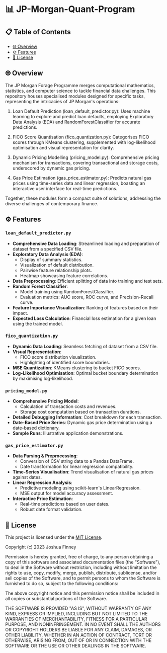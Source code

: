 # 📊 JP-Morgan-Quant-Program

## 📋 Table of Contents

- [🌐 Overview](#overview)
- [⚙️ Features](#features) 
- [📝 License](#license)

## 🌐 Overview

The JP Morgan Forage Programme merges computational mathematics, statistics, and computer science to tackle financial data challenges. This repository houses specialised modules designed for specific tasks, representing the intricacies of JP Morgan's operations:

1. Loan Default Prediction (loan_default_predictor.py): Uses machine learning to explore and predict loan defaults, employing Exploratory Data Analysis (EDA) and RandomForestClassifier for accurate predictions.

2. FICO Score Quantisation (fico_quantization.py): Categorises FICO scores through KMeans clustering, supplemented with log-likelihood optimisation and visual representation for clarity.

3. Dynamic Pricing Modelling (pricing_model.py): Comprehensive pricing mechanism for transactions, covering transactional and storage costs, underscored by dynamic gas pricing.

4. Gas Price Estimation (gas_price_estimator.py): Predicts natural gas prices using time-series data and linear regression, boasting an interactive user interface for real-time predictions.

Together, these modules form a compact suite of solutions, addressing the diverse challenges of contemporary finance.

## ⚙️ Features

### `loan_default_predictor.py`
- **Comprehensive Data Loading**: Streamlined loading and preparation of dataset from a specified CSV file.
- **Exploratory Data Analysis (EDA)**:
  - Display of summary statistics.
  - Visualization of default distribution.
  - Pairwise feature relationship plots.
  - Heatmap showcasing feature correlations.
- **Data Preprocessing**: Efficient splitting of data into training and test sets.
- **Random Forest Classifier**:
  - Model training using RandomForestClassifier.
  - Evaluation metrics: AUC score, ROC curve, and Precision-Recall curve.
- **Feature Importance Visualization**: Ranking of features based on their impact.
- **Expected Loss Calculation**: Financial loss estimation for a given loan using the trained model.

### `fico_quantization.py`
- **Dynamic Data Loading**: Seamless fetching of dataset from a CSV file.
- **Visual Representation**:
  - FICO score distribution visualization.
  - Highlighting of identified score boundaries.
- **MSE Quantization**: KMeans clustering to bucket FICO scores.
- **Log-Likelihood Optimisation**: Optimal bucket boundary determination by maximising log-likelihood.

### `pricing_model.py`
- **Comprehensive Pricing Model**:
  - Calculation of transaction costs and revenues.
  - Storage cost computation based on transaction durations.
- **Detailed Debugging Information**: Cost breakdown for each transaction.
- **Date-Based Price Series**: Dynamic gas price determination using a date-based dictionary.
- **Sample Runs**: Illustrative application demonstrations.

### `gas_price_estimator.py`
- **Data Parsing & Preprocessing**:
  - Conversion of CSV string data to a Pandas DataFrame.
  - Date transformation for linear regression compatibility.
- **Time-Series Visualisation**: Trend visualisation of natural gas prices against dates.
- **Linear Regression Analysis**:
  - Predictive modeling using scikit-learn's LinearRegression.
  - MSE output for model accuracy assessment.
- **Interactive Price Estimation**:
  - Real-time predictions based on user dates.
  - Robust date format validation.

## 📝 License

This project is licensed under the [MIT License](https://choosealicense.com/licenses/mit/).

Copyright (c) 2023 Joshua Finney

Permission is hereby granted, free of charge, to any person obtaining a copy of this software and associated documentation files (the "Software"), to deal in the Software without restriction, including without limitation the rights to use, copy, modify, merge, publish, distribute, sublicense, and/or sell copies of the Software, and to permit persons to whom the Software is furnished to do so, subject to the following conditions:

The above copyright notice and this permission notice shall be included in all copies or substantial portions of the Software.

THE SOFTWARE IS PROVIDED "AS IS", WITHOUT WARRANTY OF ANY KIND, EXPRESS OR IMPLIED, INCLUDING BUT NOT LIMITED TO THE WARRANTIES OF MERCHANTABILITY, FITNESS FOR A PARTICULAR PURPOSE, AND NONINFRINGEMENT. IN NO EVENT SHALL THE AUTHORS OR COPYRIGHT HOLDERS BE LIABLE FOR ANY CLAIM, DAMAGES, OR OTHER LIABILITY, WHETHER IN AN ACTION OF CONTRACT, TORT OR OTHERWISE, ARISING FROM, OUT OF OR IN CONNECTION WITH THE SOFTWARE OR THE USE OR OTHER DEALINGS IN THE SOFTWARE.
